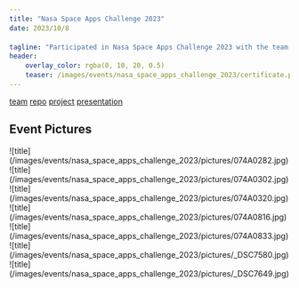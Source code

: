 ```yaml
---
title: "Nasa Space Apps Challenge 2023"
date: 2023/10/8

tagline: "Participated in Nasa Space Apps Challenge 2023 with the team `Space-Born RNA`"
header:
    overlay_color: rgba(0, 10, 20, 0.5)
    teaser: /images/events/nasa_space_apps_challenge_2023/certificate.pdf
---
```

[team](https://www.spaceappschallenge.org/2023/find-a-team/dea-has-covid/?tab=details)
[repo](https://github.com/AnzorGozalishvili/NASA_ODSR_DATA/blob/main)
[project](https://github.com/AnzorGozalishvili/NASA_ODSR_DATA/blob/main/nasa_challenge_project_description.md)
[presentation](/images/events/nasa_space_apps_challenge_2023/presentation.pdf)

## Event Pictures
<div style="display: grid; grid-template-columns: repeat(3, 1fr); gap: 10px;">
    ![title](/images/events/nasa_space_apps_challenge_2023/pictures/074A0282.jpg)
    ![title](/images/events/nasa_space_apps_challenge_2023/pictures/074A0302.jpg)
    ![title](/images/events/nasa_space_apps_challenge_2023/pictures/074A0320.jpg)
    ![title](/images/events/nasa_space_apps_challenge_2023/pictures/074A0816.jpg)
    ![title](/images/events/nasa_space_apps_challenge_2023/pictures/074A0833.jpg)
    ![title](/images/events/nasa_space_apps_challenge_2023/pictures/_DSC7580.jpg)
    ![title](/images/events/nasa_space_apps_challenge_2023/pictures/_DSC7649.jpg)
</div>


